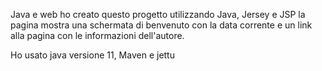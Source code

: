 Java e web
ho creato questo progetto utilizzando Java, Jersey e JSP
la pagina mostra una schermata di benvenuto con la data corrente e un link alla pagina con le informazioni 
dell'autore. 

Ho usato java versione 11, Maven e jettu
